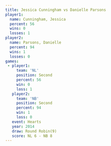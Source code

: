 ```yaml
---
title: Jessica Cunningham vs Danielle Parsons
player1:                   
  name: Cunningham, Jessica
  percent: 56              
  wins: 0                  
  losses: 1                
player2:                   
  name: Parsons, Danielle  
  percent: 94              
  wins: 1                  
  losses: 0                
games:
 - player1:          
     team: 'NL'      
     position: Second
     percent: 56     
     win: 0          
     loss: 1         
   player2:          
     team: 'NB'      
     position: Second
     percent: 94     
     win: 1          
     loss: 0         
   event: Hearts       
   year: 2014          
   draw: Round Robin(9)
   score: NL 6 - NB 8  
---
```

